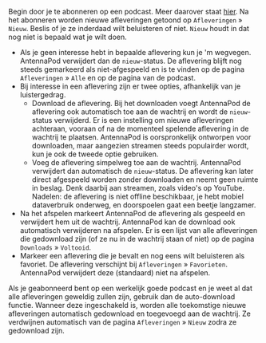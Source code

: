 Begin door je te abonneren op een podcast. Meer daarover staat
[hier](/documentation/getting-started/subscribe). Na het abonneren worden nieuwe
afleveringen getoond op `Afleveringen` » `Nieuw`. Beslis of je ze inderdaad wilt
beluisteren of niet. `Nieuw` houdt in dat nog niet is bepaald wat je wilt doen.

- Als je geen interesse hebt in bepaalde aflevering kun je 'm wegvegen.
AntennaPod verwijdert dan de `nieuw`-status. De aflevering blijft nog steeds
gemarkeerd als niet-afgespeeld en is te vinden op de pagina `Afleveringen` »
`Alle` en op de pagina van de podcast.
- Bij interesse in een aflevering zijn er twee opties, afhankelijk van je
luistergedrag.
   - Download de aflevering. Bij het downloaden voegt AntennaPod de aflevering ook
automatisch toe aan de wachtrij en wordt de `nieuw`-status verwijderd. Er is
een instelling om nieuwe afleveringen achteraan, vooraan of na de momenteel
spelende aflevering in de wachtrij te plaatsen. AntennaPod is oorspronkelijk
ontworpen voor downloaden, maar aangezien streamen steeds populairder wordt, kun
je ook de tweede optie gebruiken.
   - Voeg de aflevering simpelweg toe aan de wachtrij. AntennaPod verwijdert dan
automatisch de `nieuw`-status. De aflevering kan later direct afgespeeld
worden zonder downloaden en neemt geen ruimte in beslag. Denk daarbij aan
streamen, zoals video's op YouTube. Nadelen: de aflevering is niet offline
beschikbaar, je hebt mobiel dataverbruik onderweg, en doorspoelen gaat een
beetje langzamer.
- Na het afspelen markeert AntennaPod de aflevering als gespeeld en verwijdert
hem uit de wachtrij. AntennaPod kan de download ook automatisch verwijderen na
afspelen. Er is een lijst van alle afleveringen die gedownload zijn (of ze nu in
de wachtrij staan of niet) op de pagina `Downloads` » `Voltooid`.
- Markeer een aflevering die je bevalt en nog eens wilt beluisteren als favoriet.
De aflevering verschijnt bij `Afleveringen` » `Favorieten`. AntennaPod
verwijdert deze (standaard) niet na afspelen.

Als je geabonneerd bent op een werkelijk goede podcast en je weet al dat alle
afleveringen geweldig zullen zijn, gebruik dan de auto-download functie. Wanneer
deze ingeschakeld is, worden alle toekomstige nieuwe afleveringen automatisch
gedownload en toegevoegd aan de wachtrij. Ze verdwijnen automatisch van de
pagina `Afleveringen` » `Nieuw` zodra ze gedownload zijn.
